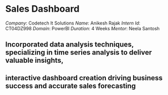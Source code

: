 # Sales Dashboard
*Company*: Codetech It Solutions
*Name*: Anikesh Rajak
*Intern Id*: CT04DZ998
*Domain*: PowerBI
*Duration*: 4 Weeks
*Mentor*: Neela Santosh

## Incorporated data analysis techniques, specializing in time series analysis to deliver valuable insights,
## interactive dashboard creation driving business success and accurate sales forecasting 
